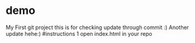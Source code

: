 # demo
My First git project
this is for checking update through commit :)
Another update hehe:)
#instructions
1 open index.html in your repo
